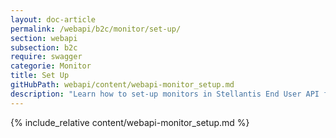 ```yaml
---
layout: doc-article
permalink: /webapi/b2c/monitor/set-up/
section: webapi
subsection: b2c
require: swagger
categorie: Monitor
title: Set Up
gitHubPath: webapi/content/webapi-monitor_setup.md
description: "Learn how to set-up monitors in Stellantis End User API for Citroën, DS, Peugeot, Opel and Vauxhall."
---
```

{% include_relative content/webapi-monitor_setup.md %}